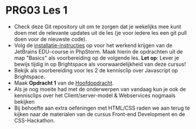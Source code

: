 # PRG03 Les 1

- Check deze Git repository uit om te zorgen dat je wekelijks mee kunt doen met de relevante updates uit de les (je
  voor iedere les een git pull doen voor de nieuwste code).
- Volg de [installatie-instructies](../edu-course) op voor het werkend krijgen van de JetBrains EDU-course in PhpStorm.
  Maak hierin de opdrachten uit de map "Basics" als voorbereiding op de volgende les. **Let op**: Lever je bewijs 
  tijdig in op Brightspace als voorwaardelijkheid van deze cursus!
- Bekijk als voorbereiding voor les 2 de kennisclip over Javascript op Brightspace. 
- Maak **Opdracht 1** van de [Hoofdopdracht](../assignment).
- Als je nog moeite had met de onderwerpen van vandaag kun je ook de kennisclips over het Client/server-model &
  Webservices nogmaals bekijken
- Bij behoefte aan extra oefeningen met HTML/CSS raden we aan terug te kijken naar de materialen van de cursus
  Front-end Development en de CSS-Hackathon.
